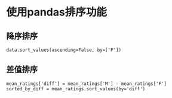 使用pandas排序功能
================
降序排序
------
```
data.sort_values(ascending=False, by=['F'])
```

差值排序
------
```
mean_ratings['diff'] = mean_ratings['M'] - mean_ratings['F']
sorted_by_diff = mean_ratings.sort_values(by='diff')
```
